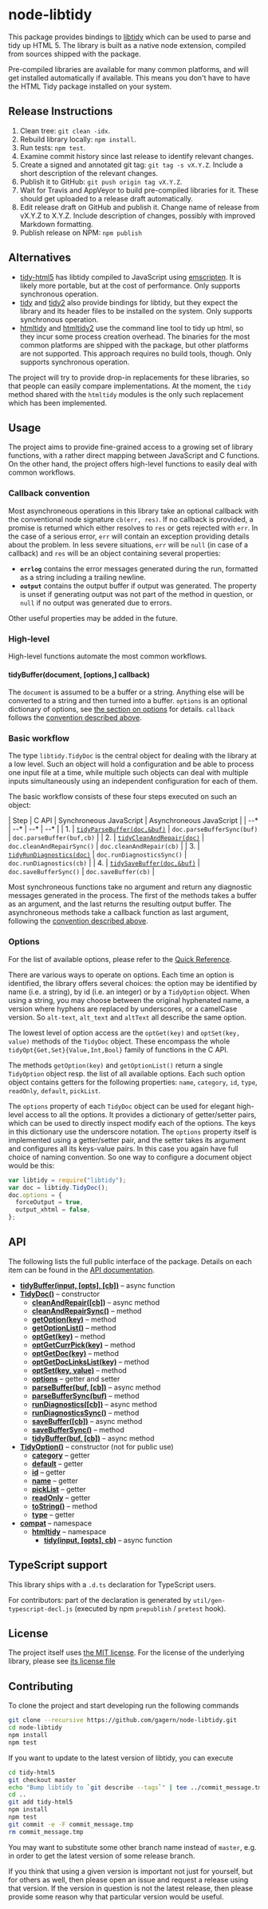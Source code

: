 # node-libtidy

This package provides bindings to [libtidy](http://www.html-tidy.org/developer/) which can be used to parse and tidy up HTML 5. The library is built as a native node extension, compiled from sources shipped with the package.

Pre-compiled libraries are available for many common platforms, and will get installed automatically if available. This means you don't have to have the HTML Tidy package installed on your system.

## Release Instructions

1. Clean tree: `git clean -idx`.
1. Rebuild library locally: `npm install`.
1. Run tests: `npm test`.
1. Examine commit history since last release to identify relevant changes.
1. Create a signed and annotated git tag: `git tag -s vX.Y.Z`.
   Include a short description of the relevant changes.
1. Publish it to GitHub: `git push origin tag vX.Y.Z`.
1. Wait for Travis and AppVeyor to build pre-compiled libraries for it.
   These should get uploaded to a release draft automatically.
1. Edit release draft on GitHub and publish it.
   Change name of release from vX.Y.Z to X.Y.Z.
   Include description of changes, possibly with improved Markdown formatting.
1. Publish release on NPM: `npm publish`

## Alternatives

* [tidy-html5](https://www.npmjs.com/package/tidy-html5) has libtidy compiled to JavaScript using
  [emscripten](http://emscripten.org/). It is likely more portable, but at the cost of performance. Only supports synchronous operation.
* [tidy](https://www.npmjs.com/package/tidy) and [tidy2](https://www.npmjs.com/package/tidy2)
  also provide bindings for libtidy, but they expect the library and its header files
  to be installed on the system. Only supports synchronous operation.
* [htmltidy](https://www.npmjs.com/package/htmltidy) and [htmltidy2](https://www.npmjs.com/package/htmltidy2)
  use the command line tool to tidy up html, so they incur some process creation overhead. The binaries for the most common platforms are shipped with the package, but other platforms are not supported. This approach requires no build tools, though. Only supports synchronous operation.

The project will try to provide drop-in replacements for these libraries, so that people can easily compare implementations.
At the moment, the `tidy` method shared with the `htmltidy` modules is the only such replacement which has been implemented.

## Usage

The project aims to provide fine-grained access to a growing set of
library functions, with a rather direct mapping between JavaScript and
C functions.
On the other hand, the project offers high-level functions to easily
deal with common workflows.

### Callback convention

Most asynchroneous operations in this library take an optional callback
with the conventional node signature `cb(err, res)`.
If no callback is provided, a promise is returned
which either resolves to `res` or gets rejected with `err`.
In the case of a serious error, `err` will contain an exception
providing details about the problem.
In less severe situations, `err` will be `null` (in case of a callback)
and `res` will be an object containing several properties:

* **`errlog`** contains the error messages generated during the run,
  formatted as a string including a trailing newline.
* **`output`** contains the output buffer if output was generated.
  The property is unset if generating output was not part of the
  method in question, or `null` if no output was generated due to errors.

Other useful properties may be added in the future.

### High-level

High-level functions automate the most common workflows.

#### tidyBuffer(document, [options,] callback)

The `document` is assumed to be a buffer or a string.
Anything else will be converted to a string and then turned into a buffer.
`options` is an optional dictionary of options,
see [the section on options](#options) for details.
`callback` follows the [convention described above](#callback-convention).

### Basic workflow

The type `libtidy.TidyDoc` is the central object for dealing with the
library at a low level.
Such an object will hold a configuration and be able to process one
input file at a time, while multiple such objects can deal with
multiple inputs simultaneously using an independent configuration for
each of them.

The basic workflow consists of these four steps executed on such an object:

| Step | C API | Synchroneous JavaScript | Asynchroneous JavaScript |
| --* | --* | --* | --* |
| 1. | [`tidyParseBuffer(doc,&buf)`][tidyParseBuffer] | `doc.parseBufferSync(buf)` | `doc.parseBuffer(buf,cb)` |
| 2. | [`tidyCleanAndRepair(doc)`][tidyCleanAndRepair] | `doc.cleanAndRepairSync()` | `doc.cleanAndRepair(cb)` |
| 3. | [`tidyRunDiagnostics(doc)`][tidyRunDiagnostics] | `doc.runDiagnosticsSync()` | `doc.runDiagnostics(cb)` |
| 4. | [`tidySaveBuffer(doc,&buf)`][tidySaveBuffer] | `doc.saveBufferSync()` | `doc.saveBuffer(cb)` |

Most synchroneous functions take no argument
and return any diagnostic messages generated in the process.
The first of the methods takes a buffer as an argument,
and the last returns the resulting output buffer.
The asynchroneous methods take a callback function as last argument,
following the [convention described above](#callback-convention).

### Options

For the list of available options, please refer to the
[Quick Reference][quick_ref].

There are various ways to operate on options.
Each time an option is identified, the library offers several choices:
the option may be identified by name (i.e. a string),
by id (i.e. an integer) or by a `TidyOption` object.
When using a string, you may choose between the original hyphenated name,
a version where hyphens are replaced by underscores, or a camelCase version.
So `alt-text`, `alt_text` and `altText` all describe the same option.

The lowest level of option access are the `optGet(key)` and
`optSet(key, value)` methods of the `TidyDoc` object.
These encompass the whole `tidyOpt{Get,Set}{Value,Int,Bool}`
family of functions in the C API.

The methods `getOption(key)` and `getOptionList()` return a single
`TidyOption` object resp. the list of all available options.
Each such option object contains getters for the following properties:
`name`, `category`, `id`, `type`, `readOnly`, `default`, `pickList`.

The `options` property of each `TidyDoc` object can be used for elegant
high-level access to all the options.
It provides a dictionary of getter/setter pairs,
which can be used to directly inspect modify each of the options.
The keys in this dictionary use the underscore notation.
The `options` property itself is implemented using a getter/setter pair,
and the setter takes its argument and configures all its keys-value pairs.
In this case you again have full choice of naming convention.
So one way to configure a document object would be this:

```js
var libtidy = require("libtidy");
var doc = libtidy.TidyDoc();
doc.options = {
  forceOutput = true,
  output_xhtml = false,
};
```

## API

The following lists the full public interface of the package.
Details on each item can be found in the
[API documentation](https://github.com/gagern/node-libtidy/blob/master/API.md).

* [**tidyBuffer(input, [opts], [cb])**][APItidyBuffer] – async function
* [**TidyDoc()**][APITidyDoc] – constructor
  * [**cleanAndRepair([cb])**][APIcleanAndRepair] – async method
  * [**cleanAndRepairSync()**][APIcleanAndRepairSync] – method
  * [**getOption(key)**][APIgetOption] – method
  * [**getOptionList()**][APIgetOptionList] – method
  * [**optGet(key)**][APIoptGet] – method
  * [**optGetCurrPick(key)**][APIoptGetCurrPick] – method
  * [**optGetDoc(key)**][APIoptGetDoc] – method
  * [**optGetDocLinksList(key)**][APIoptGetDocLinksList] – method
  * [**optSet(key, value)**][APIoptSet] – method
  * [**options**][APIoptions] – getter and setter
  * [**parseBuffer(buf, [cb])**][APIparseBuffer] – async method
  * [**parseBufferSync(buf)**][APIparseBufferSync] – method
  * [**runDiagnostics([cb])**][APIrunDiagnostics] – async method
  * [**runDiagnosticsSync()**][APIrunDiagnosticsSync] – method
  * [**saveBuffer([cb])**][APIsaveBuffer] – async method
  * [**saveBufferSync()**][APIsaveBufferSync] – method
  * [**tidyBuffer(buf, [cb])**][APItidyBuffer] – async method
* [**TidyOption()**][APITidyOption] – constructor (not for public use)
  * [**category**][APIcategory] – getter
  * [**default**][APIdefault] – getter
  * [**id**][APIid] – getter
  * [**name**][APIname] – getter
  * [**pickList**][APIpickList] – getter
  * [**readOnly**][APIreadOnly] – getter
  * [**toString()**][APItoString] – method
  * [**type**][APItype] – getter
* [**compat**][APIcompat] – namespace
  * [**htmltidy**][APIhtmltidy] – namespace
    * [**tidy(input, [opts], cb)**][APItidy] – async function

[APItidyBuffer]: https://github.com/gagern/node-libtidy/blob/master/API.md#tidyBuffer
[APITidyDoc]: https://github.com/gagern/node-libtidy/blob/master/API.md#TidyDoc
[APIcleanAndRepair]: https://github.com/gagern/node-libtidy/blob/master/API.md#TidyDoc.cleanAndRepair
[APIcleanAndRepairSync]: https://github.com/gagern/node-libtidy/blob/master/API.md#TidyDoc.cleanAndRepairSync
[APIgetOption]: https://github.com/gagern/node-libtidy/blob/master/API.md#TidyDoc.getOption
[APIgetOptionList]: https://github.com/gagern/node-libtidy/blob/master/API.md#TidyDoc.getOptionList
[APIoptGet]: https://github.com/gagern/node-libtidy/blob/master/API.md#TidyDoc.optGet
[APIoptGetCurrPick]: https://github.com/gagern/node-libtidy/blob/master/API.md#TidyDoc.optGetCurrPick
[APIoptGetDoc]: https://github.com/gagern/node-libtidy/blob/master/API.md#TidyDoc.optGetDoc
[APIoptGetDocLinksList]: https://github.com/gagern/node-libtidy/blob/master/API.md#TidyDoc.optGetDocLinksList
[APIoptSet]: https://github.com/gagern/node-libtidy/blob/master/API.md#TidyDoc.optSet
[APIoptions]: https://github.com/gagern/node-libtidy/blob/master/API.md#TidyDoc.options
[APIparseBuffer]: https://github.com/gagern/node-libtidy/blob/master/API.md#TidyDoc.parseBuffer
[APIparseBufferSync]: https://github.com/gagern/node-libtidy/blob/master/API.md#TidyDoc.parseBufferSync
[APIrunDiagnostics]: https://github.com/gagern/node-libtidy/blob/master/API.md#TidyDoc.runDiagnostics
[APIrunDiagnosticsSync]: https://github.com/gagern/node-libtidy/blob/master/API.md#TidyDoc.runDiagnosticsSync
[APIsaveBuffer]: https://github.com/gagern/node-libtidy/blob/master/API.md#TidyDoc.saveBuffer
[APIsaveBufferSync]: https://github.com/gagern/node-libtidy/blob/master/API.md#TidyDoc.saveBufferSync
[APItidyBuffer]: https://github.com/gagern/node-libtidy/blob/master/API.md#TidyDoc.tidyBuffer
[APITidyOption]: https://github.com/gagern/node-libtidy/blob/master/API.md#TidyOption
[APIcategory]: https://github.com/gagern/node-libtidy/blob/master/API.md#TidyOption.category
[APIdefault]: https://github.com/gagern/node-libtidy/blob/master/API.md#TidyOption.default
[APIid]: https://github.com/gagern/node-libtidy/blob/master/API.md#TidyOption.id
[APIname]: https://github.com/gagern/node-libtidy/blob/master/API.md#TidyOption.name
[APIpickList]: https://github.com/gagern/node-libtidy/blob/master/API.md#TidyOption.pickList
[APIreadOnly]: https://github.com/gagern/node-libtidy/blob/master/API.md#TidyOption.readOnly
[APItoString]: https://github.com/gagern/node-libtidy/blob/master/API.md#TidyOption.toString
[APItype]: https://github.com/gagern/node-libtidy/blob/master/API.md#TidyOption.type
[APIcompat]: https://github.com/gagern/node-libtidy/blob/master/API.md#compat
[APIhtmltidy]: https://github.com/gagern/node-libtidy/blob/master/API.md#htmltidy
[APItidy]: https://github.com/gagern/node-libtidy/blob/master/API.md#compat.htmltidy.tidy

## TypeScript support

This library ships with a `.d.ts` declaration for TypeScript users.

For contributors: part of the declaration is generated by `util/gen-typescript-decl.js` (executed by npm `prepublish` / `pretest` hook).

## License

The project itself uses [the MIT license](LICENSE.md).
For the license of the underlying library, please see
[its license file][upstream-license]

## Contributing

To clone the project and start developing run the following commands

```sh
git clone --recursive https://github.com/gagern/node-libtidy.git
cd node-libtidy
npm install
npm test
```

If you want to update to the latest version of libtidy, you can execute

```sh
cd tidy-html5
git checkout master
echo "Bump libtidy to `git describe --tags`" | tee ../commit_message.tmp
cd ..
git add tidy-html5
npm install
npm test
git commit -e -F commit_message.tmp
rm commit_message.tmp
```

You may want to substitute some other branch name instead of `master`,
e.g. in order to get the latest version of some release branch.

If you think that using a given version is important not just for yourself,
but for others as well, then please open an issue and request a release
using that version.
If the version in question is not the latest release,
then please provide some reason why that particular version would be useful.

[tidyParseBuffer]: http://api.html-tidy.org/tidy/tidylib_api_5.4.0/group__Parse.html#gaa28ce34c95750f150205843885317851
[tidyCleanAndRepair]: http://api.html-tidy.org/tidy/tidylib_api_5.4.0/group__Clean.html#ga11fd23eeb4acfaa0f9501effa0c21269
[tidyRunDiagnostics]: http://api.html-tidy.org/tidy/tidylib_api_5.4.0/group__Clean.html#ga6170500974cc02114f6e4a29d44b7d77
[tidySaveBuffer]: http://api.html-tidy.org/tidy/tidylib_api_5.4.0/group__Save.html#ga7e8642262c8c4d34cf7cc426647d29f0
[quick_ref]: http://api.html-tidy.org/tidy/quickref_5.4.0.html
[upstream-license]: https://github.com/htacg/tidy-html5/blob/5.4.0/README/LICENSE.md
